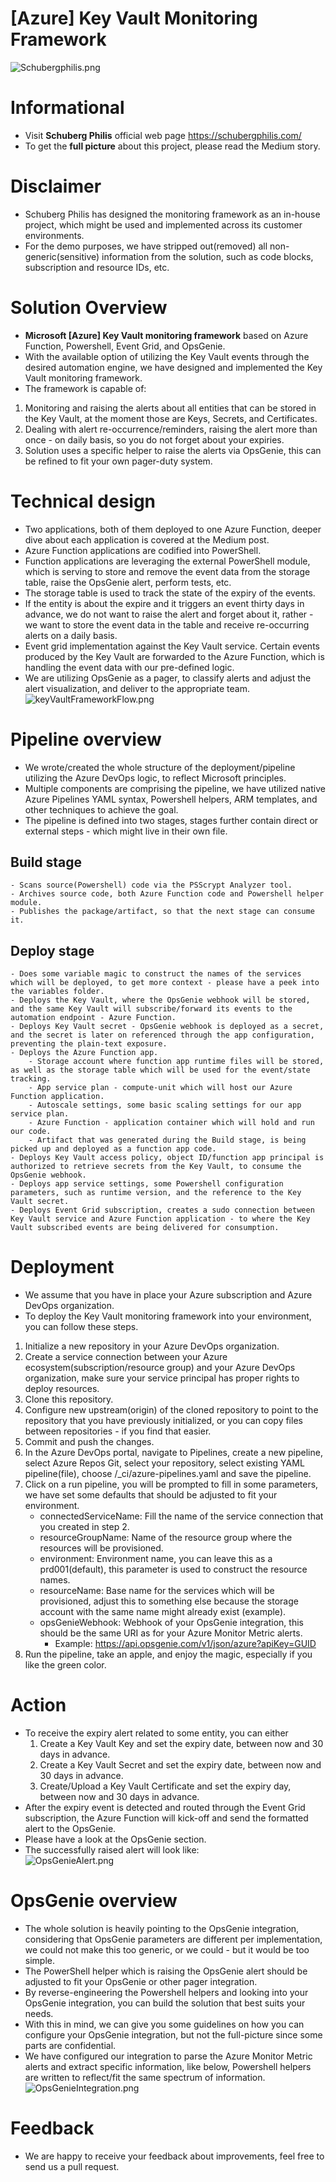 # [Azure] Key Vault Monitoring Framework  
![Schubergphilis.png](icon/schubergphilis.png)  

# Informational
- Visit **Schuberg Philis** official web page https://schubergphilis.com/
- To get the **full picture** about this project, please read the Medium story.

# Disclaimer
- Schuberg Philis has designed the monitoring framework as an in-house project, which might be used and implemented across its customer environments.
- For the demo purposes, we have stripped out(removed) all non-generic(sensitive) information from the solution, such as code blocks, subscription and resource IDs, etc.

# Solution Overview
- **Microsoft [Azure] Key Vault monitoring framework** based on Azure Function, Powershell, Event Grid, and OpsGenie.
- With the available option of utilizing the Key Vault events through the desired automation engine, we have designed and implemented the Key Vault monitoring framework.
- The framework is capable of:
1. Monitoring and raising the alerts about all entities that can be stored in the Key Vault, at the moment those are Keys, Secrets, and Certificates.
2. Dealing with alert re-occurrence/reminders, raising the alert more than once - on daily basis, so you do not forget about your expiries.
3. Solution uses a specific helper to raise the alerts via OpsGenie, this can be refined to fit your own pager-duty system.

# Technical design
- Two applications, both of them deployed to one Azure Function, deeper dive about each application is covered at the Medium post.  
- Azure Function applications are codified into PowerShell.
- Function applications are leveraging the external PowerShell module, which is serving to store and remove the event data from the storage table, raise the OpsGenie alert, perform tests, etc.
- The storage table is used to track the state of the expiry of the events.
- If the entity is about the expire and it triggers an event thirty days in advance, we do not want to raise the alert and forget about it, rather - we want to store the event data in the table and receive re-occurring alerts on a daily basis.
- Event grid implementation against the Key Vault service. Certain events produced by the Key Vault are forwarded to the Azure Function, which is handling the event data with our pre-defined logic.
- We are utilizing OpsGenie as a pager, to classify alerts and adjust the alert visualization, and deliver to the appropriate team.
![keyVaultFrameworkFlow.png](icon/keyVaultFrameworkFlow.png)

# Pipeline overview
- We wrote/created the whole structure of the deployment/pipeline utilizing the Azure DevOps logic, to reflect Microsoft principles.  
- Multiple components are comprising the pipeline, we have utilized native Azure Pipelines YAML syntax, Powershell helpers, ARM templates, and other techniques to achieve the goal.  
- The pipeline is defined into two stages, stages further contain direct or external steps - which might live in their own file.  

## Build stage
    - Scans source(Powershell) code via the PSScrypt Analyzer tool.  
    - Archives source code, both Azure Function code and Powershell helper module.  
    - Publishes the package/artifact, so that the next stage can consume it.  

## Deploy stage
    - Does some variable magic to construct the names of the services which will be deployed, to get more context - please have a peek into the variables folder.  
    - Deploys the Key Vault, where the OpsGenie webhook will be stored, and the same Key Vault will subscribe/forward its events to the automation endpoint - Azure Function.  
    - Deploys Key Vault secret - OpsGenie webhook is deployed as a secret, and the secret is later on referenced through the app configuration, preventing the plain-text exposure.  
    - Deploys the Azure Function app.
        - Storage account where function app runtime files will be stored, as well as the storage table which will be used for the event/state tracking.  
        - App service plan - compute-unit which will host our Azure Function application.  
        - Autoscale settings, some basic scaling settings for our app service plan.  
        - Azure Function - application container which will hold and run our code.  
        - Artifact that was generated during the Build stage, is being picked up and deployed as a function app code.  
    - Deploys Key Vault access policy, object ID/function app principal is authorized to retrieve secrets from the Key Vault, to consume the OpsGenie webhook.  
    - Deploys app service settings, some Powershell configuration parameters, such as runtime version, and the reference to the Key Vault secret.  
    - Deploys Event Grid subscription, creates a sudo connection between Key Vault service and Azure Function application - to where the Key Vault subscribed events are being delivered for consumption.  

# Deployment
- We assume that you have in place your Azure subscription and Azure DevOps organization.
- To deploy the Key Vault monitoring framework into your environment, you can follow these steps.
1. Initialize a new repository in your Azure DevOps organization.
2. Create a service connection between your Azure ecosystem(subscription/resource group) and your Azure DevOps organization, make sure your service principal has proper rights to deploy resources.
3. Clone this repository.
4. Configure new upstream(origin) of the cloned repository to point to the repository that you have previously initialized, or you can copy files between repositories - if you find that easier.
5. Commit and push the changes.
6. In the Azure DevOps portal, navigate to Pipelines, create a new pipeline, select Azure Repos Git, select your repository, select existing YAML pipeline(file), choose /_ci/azure-pipelines.yaml and save the pipeline.
7. Click on a run pipeline, you will be prompted to fill in some parameters, we have set some defaults that should be adjusted to fit your environment.
    - connectedServiceName: Fill the name of the service connection that you created in step 2.
    - resourceGroupName: Name of the resource group where the resources will be provisioned.
    - environment: Environment name, you can leave this as a prd001(default), this parameter is used to construct the resource names.
    - resourceName: Base name for the services which will be provisioned, adjust this to something else because the storage account with the same name might already exist (example).
    - opsGenieWebhook: Webhook of your OpsGenie integration, this should be the same URI as for your Azure Monitor Metric alerts.  
        - Example: https://api.opsgenie.com/v1/json/azure?apiKey=GUID
8. Run the pipeline, take an apple, and enjoy the magic, especially if you like the green color.

# Action
- To receive the expiry alert related to some entity, you can either
    1. Create a Key Vault Key and set the expiry date, between now and 30 days in advance.
    2. Create a Key Vault Secret and set the expiry date, between now and 30 days in advance.
    3. Create/Upload a Key Vault Certificate and set the expiry day, between now and 30 days in advance.
- After the expiry event is detected and routed through the Event Grid subscription, the Azure Function will kick-off and send the formatted alert to the OpsGenie.  
- Please have a look at the OpsGenie section.
- The successfully raised alert will look like:  
![OpsGenieAlert.png](/icon/opsGenieAlert.png)

# OpsGenie overview
- The whole solution is heavily pointing to the OpsGenie integration, considering that OpsGenie parameters are different per implementation, we could not make this too generic, or we could - but it would be too simple.
- The PowerShell helper which is raising the OpsGenie alert should be adjusted to fit your OpsGenie or other pager integration.
- By reverse-engineering the Powershell helpers and looking into your OpsGenie integration, you can build the solution that best suits your needs.  
- With this in mind, we can give you some guidelines on how you can configure your OpsGenie integration, but not the full-picture since some parts are confidential.  
- We have configured our integration to parse the Azure Monitor Metric alerts and extract specific information, like below, Powershell helpers are written to reflect/fit the same spectrum of information.  
![OpsGenieIntegration.png](/icon/opsGenieIntegration.png)

# Feedback
- We are happy to receive your feedback about improvements, feel free to send us a pull request.
